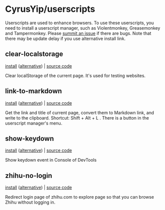 # CyrusYip/userscripts

<!-- [中文文档](README.zh-CN.md) -->

Userscripts are used to enhance browsers. To use these userscripts, you need to install a userscript manager, such as Violentmonkey, Greasemonkey and Tampermonkey. Please [summit an issue](https://github.com/CyrusYip/userscripts/issues) if there are bugs. Note that there may be update delay if you use alternative install link.

## clear-localstorage

[install](https://github.com/CyrusYip/userscripts/raw/main/scripts/clear-localstorage.user.js)
([alternative]( https://cdn.jsdelivr.net/gh/CyrusYip/userscripts@main/scripts/clear-localstorage.user.js))
|
[source code](scripts/clear-localstorage.user.js)

Clear localStorage of the current page. It's used for testing websites.

## link-to-markdown

[install][install] ([alternative][alternative]) | [source code][source code]

[install]: https://github.com/CyrusYip/userscripts/raw/main/scripts/link-to-markdown.user.js
[alternative]: https://cdn.jsdelivr.net/gh/CyrusYip/userscripts@main/scripts/link-to-markdown.user.js
[source code]: scripts/link-to-markdown.user.js

Get the link and title of current page, convert them to Markdown link, and write to the clipboard. Shortcut: Shift + Alt + L . There is a button in the userscript manager's menu.

## show-keydown

[install](https://github.com/CyrusYip/userscripts/raw/main/scripts/show-keydown.user.js)
([alternative]( https://cdn.jsdelivr.net/gh/CyrusYip/userscripts@main/scripts/show-keydown.user.js))
|
[source code](scripts/show-keydown.user.js)

Show keydown event in Console of DevTools

## zhihu-no-login

[install](https://github.com/CyrusYip/userscripts/raw/main/scripts/zhihu-no-login.user.js)
([alternative]( https://cdn.jsdelivr.net/gh/CyrusYip/userscripts@main/scripts/zhihu-no-login.user.js))
|
[source code](scripts/zhihu-no-login.user.js)

Redirect login page of zhihu.com to explore page so that you can browse Zhihu without logging in.